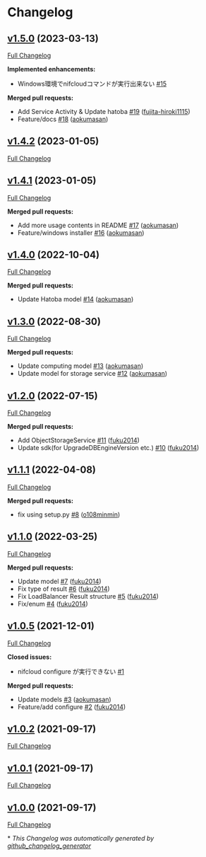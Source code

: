 # Changelog

## [v1.5.0](https://github.com/nifcloud/nifcloud-cli/tree/v1.5.0) (2023-03-13)

[Full Changelog](https://github.com/nifcloud/nifcloud-cli/compare/v1.4.2...v1.5.0)

**Implemented enhancements:**

- Windows環境でnifcloudコマンドが実行出来ない [\#15](https://github.com/nifcloud/nifcloud-cli/issues/15)

**Merged pull requests:**

- Add Service Activity & Update hatoba [\#19](https://github.com/nifcloud/nifcloud-cli/pull/19) ([fujita-hiroki1115](https://github.com/fujita-hiroki1115))
- Feature/docs [\#18](https://github.com/nifcloud/nifcloud-cli/pull/18) ([aokumasan](https://github.com/aokumasan))

## [v1.4.2](https://github.com/nifcloud/nifcloud-cli/tree/v1.4.2) (2023-01-05)

[Full Changelog](https://github.com/nifcloud/nifcloud-cli/compare/v1.4.1...v1.4.2)

## [v1.4.1](https://github.com/nifcloud/nifcloud-cli/tree/v1.4.1) (2023-01-05)

[Full Changelog](https://github.com/nifcloud/nifcloud-cli/compare/v1.4.0...v1.4.1)

**Merged pull requests:**

- Add more usage contents in README [\#17](https://github.com/nifcloud/nifcloud-cli/pull/17) ([aokumasan](https://github.com/aokumasan))
- Feature/windows installer [\#16](https://github.com/nifcloud/nifcloud-cli/pull/16) ([aokumasan](https://github.com/aokumasan))

## [v1.4.0](https://github.com/nifcloud/nifcloud-cli/tree/v1.4.0) (2022-10-04)

[Full Changelog](https://github.com/nifcloud/nifcloud-cli/compare/v1.3.0...v1.4.0)

**Merged pull requests:**

- Update Hatoba model [\#14](https://github.com/nifcloud/nifcloud-cli/pull/14) ([aokumasan](https://github.com/aokumasan))

## [v1.3.0](https://github.com/nifcloud/nifcloud-cli/tree/v1.3.0) (2022-08-30)

[Full Changelog](https://github.com/nifcloud/nifcloud-cli/compare/v1.2.0...v1.3.0)

**Merged pull requests:**

- Update computing model [\#13](https://github.com/nifcloud/nifcloud-cli/pull/13) ([aokumasan](https://github.com/aokumasan))
- Update model for storage service [\#12](https://github.com/nifcloud/nifcloud-cli/pull/12) ([aokumasan](https://github.com/aokumasan))

## [v1.2.0](https://github.com/nifcloud/nifcloud-cli/tree/v1.2.0) (2022-07-15)

[Full Changelog](https://github.com/nifcloud/nifcloud-cli/compare/v1.1.1...v1.2.0)

**Merged pull requests:**

- Add ObjectStorageService [\#11](https://github.com/nifcloud/nifcloud-cli/pull/11) ([fuku2014](https://github.com/fuku2014))
- Update sdk\(for UpgradeDBEngineVersion etc.\) [\#10](https://github.com/nifcloud/nifcloud-cli/pull/10) ([fuku2014](https://github.com/fuku2014))

## [v1.1.1](https://github.com/nifcloud/nifcloud-cli/tree/v1.1.1) (2022-04-08)

[Full Changelog](https://github.com/nifcloud/nifcloud-cli/compare/v1.1.0...v1.1.1)

**Merged pull requests:**

- fix using setup.py [\#8](https://github.com/nifcloud/nifcloud-cli/pull/8) ([o108minmin](https://github.com/o108minmin))

## [v1.1.0](https://github.com/nifcloud/nifcloud-cli/tree/v1.1.0) (2022-03-25)

[Full Changelog](https://github.com/nifcloud/nifcloud-cli/compare/v1.0.5...v1.1.0)

**Merged pull requests:**

- Update model [\#7](https://github.com/nifcloud/nifcloud-cli/pull/7) ([fuku2014](https://github.com/fuku2014))
- Fix type of result [\#6](https://github.com/nifcloud/nifcloud-cli/pull/6) ([fuku2014](https://github.com/fuku2014))
- Fix LoadBalancer Result structure [\#5](https://github.com/nifcloud/nifcloud-cli/pull/5) ([fuku2014](https://github.com/fuku2014))
- Fix/enum [\#4](https://github.com/nifcloud/nifcloud-cli/pull/4) ([fuku2014](https://github.com/fuku2014))

## [v1.0.5](https://github.com/nifcloud/nifcloud-cli/tree/v1.0.5) (2021-12-01)

[Full Changelog](https://github.com/nifcloud/nifcloud-cli/compare/v1.0.2...v1.0.5)

**Closed issues:**

- nifcloud configure が実行できない [\#1](https://github.com/nifcloud/nifcloud-cli/issues/1)

**Merged pull requests:**

- Update models [\#3](https://github.com/nifcloud/nifcloud-cli/pull/3) ([aokumasan](https://github.com/aokumasan))
- Feature/add configure [\#2](https://github.com/nifcloud/nifcloud-cli/pull/2) ([fuku2014](https://github.com/fuku2014))

## [v1.0.2](https://github.com/nifcloud/nifcloud-cli/tree/v1.0.2) (2021-09-17)

[Full Changelog](https://github.com/nifcloud/nifcloud-cli/compare/v1.0.1...v1.0.2)

## [v1.0.1](https://github.com/nifcloud/nifcloud-cli/tree/v1.0.1) (2021-09-17)

[Full Changelog](https://github.com/nifcloud/nifcloud-cli/compare/v1.0.0...v1.0.1)

## [v1.0.0](https://github.com/nifcloud/nifcloud-cli/tree/v1.0.0) (2021-09-17)

[Full Changelog](https://github.com/nifcloud/nifcloud-cli/compare/a2e693fd48c526157811f5360b6a170dad0e7e33...v1.0.0)



\* *This Changelog was automatically generated by [github_changelog_generator](https://github.com/github-changelog-generator/github-changelog-generator)*
